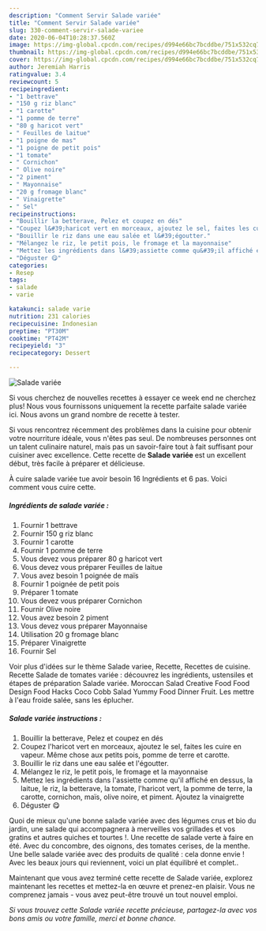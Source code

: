 ```yaml
---
description: "Comment Servir Salade variée"
title: "Comment Servir Salade variée"
slug: 330-comment-servir-salade-variee
date: 2020-06-04T10:28:37.560Z
image: https://img-global.cpcdn.com/recipes/d994e66bc7bcddbe/751x532cq70/salade-variee-photo-principale-de-la-recette.jpg
thumbnail: https://img-global.cpcdn.com/recipes/d994e66bc7bcddbe/751x532cq70/salade-variee-photo-principale-de-la-recette.jpg
cover: https://img-global.cpcdn.com/recipes/d994e66bc7bcddbe/751x532cq70/salade-variee-photo-principale-de-la-recette.jpg
author: Jeremiah Harris
ratingvalue: 3.4
reviewcount: 5
recipeingredient:
- "1 bettrave"
- "150 g riz blanc"
- "1 carotte"
- "1 pomme de terre"
- "80 g haricot vert"
- " Feuilles de laitue"
- "1 poigne de mas"
- "1 poigne de petit pois"
- "1 tomate"
- " Cornichon"
- " Olive noire"
- "2 piment"
- " Mayonnaise"
- "20 g fromage blanc"
- " Vinaigrette"
- " Sel"
recipeinstructions:
- "Bouillir la betterave, Pelez et coupez en dés"
- "Coupez l&#39;haricot vert en morceaux, ajoutez le sel, faites les cuire en vapeur. Même chose aux petits pois, pomme de terre et carotte."
- "Bouillir le riz dans une eau salée et l&#39;égoutter."
- "Mélangez le riz, le petit pois, le fromage et la mayonnaise"
- "Mettez les ingrédients dans l&#39;assiette comme qu&#39;il affiché en dessus, la laitue, le riz, la betterave, la tomate, l&#39;haricot vert, la pomme de terre, la carotte, cornichon, maïs, olive noire, et piment. Ajoutez la vinaigrette"
- "Déguster 😋"
categories:
- Resep
tags:
- salade
- varie

katakunci: salade varie 
nutrition: 231 calories
recipecuisine: Indonesian
preptime: "PT30M"
cooktime: "PT42M"
recipeyield: "3"
recipecategory: Dessert

---
```



![Salade variée](https://img-global.cpcdn.com/recipes/d994e66bc7bcddbe/751x532cq70/salade-variee-photo-principale-de-la-recette.jpg)

Si vous cherchez de nouvelles recettes à essayer ce week end ne cherchez plus! Nous vous fournissons uniquement la recette parfaite salade variée ici. Nous avons un grand nombre de recette à tester.

Si vous rencontrez récemment des problèmes dans la cuisine pour obtenir votre nourriture idéale, vous n'êtes pas seul. De nombreuses personnes ont un talent culinaire naturel, mais pas un savoir-faire tout à fait suffisant pour cuisiner avec excellence. Cette recette de <strong> Salade variée </strong> est un excellent début, très facile à préparer et délicieuse.

<!--inarticleads1-->

À cuire salade variée tue avoir besoin 16 Ingrédients et 6 pas. Voici comment vous cuire cette.

##### Ingrédients de salade variée :

1. Fournir 1 bettrave
1. Fournir 150 g riz blanc
1. Fournir 1 carotte
1. Fournir 1 pomme de terre
1. Vous devez vous préparer 80 g haricot vert
1. Vous devez vous préparer  Feuilles de laitue
1. Vous avez besoin 1 poignée de maïs
1. Fournir 1 poignée de petit pois
1. Préparer 1 tomate
1. Vous devez vous préparer  Cornichon
1. Fournir  Olive noire
1. Vous avez besoin 2 piment
1. Vous devez vous préparer  Mayonnaise
1. Utilisation 20 g fromage blanc
1. Préparer  Vinaigrette
1. Fournir  Sel


Voir plus d&#39;idées sur le thème Salade variee, Recette, Recettes de cuisine. Recette Salade de tomates variée : découvrez les ingrédients, ustensiles et étapes de préparation Salade variée. Moroccan Salad Creative Food Food Design Food Hacks Coco Cobb Salad Yummy Food Dinner Fruit. Les mettre à l&#39;eau froide salée, sans les éplucher. 

<!--inarticleads2-->

##### Salade variée instructions :

1. Bouillir la betterave, Pelez et coupez en dés
1. Coupez l&#39;haricot vert en morceaux, ajoutez le sel, faites les cuire en vapeur. Même chose aux petits pois, pomme de terre et carotte.
1. Bouillir le riz dans une eau salée et l&#39;égoutter.
1. Mélangez le riz, le petit pois, le fromage et la mayonnaise
1. Mettez les ingrédients dans l&#39;assiette comme qu&#39;il affiché en dessus, la laitue, le riz, la betterave, la tomate, l&#39;haricot vert, la pomme de terre, la carotte, cornichon, maïs, olive noire, et piment. Ajoutez la vinaigrette
1. Déguster 😋


Quoi de mieux qu&#39;une bonne salade variée avec des légumes crus et bio du jardin, une salade qui accompagnera à merveilles vos grillades et vos gratins et autres quiches et tourtes !. Une recette de salade verte à faire en été. Avec du concombre, des oignons, des tomates cerises, de la menthe. Une belle salade variée avec des produits de qualité : cela donne envie ! Avec les beaux jours qui reviennent, voici un plat équilibré et complet.. 

<!--inarticleads1-->

<p>
Maintenant que vous avez terminé cette recette de Salade variée, explorez maintenant les recettes et mettez-la en œuvre et prenez-en plaisir. Vous ne comprenez jamais - vous avez peut-être trouvé un tout nouvel emploi.
</p>

<p>
<i>Si vous trouvez cette Salade variée recette précieuse, partagez-la avec vos bons amis ou votre famille, merci et bonne chance.</i>
</p>
